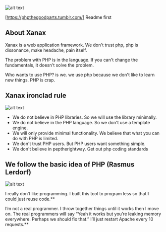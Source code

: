 ![alt text](https://2lzddc1lqqxa2nsu0c3o7zrd-wpengine.netdna-ssl.com/wp-content/uploads/2019/02/xanax-addiction.jpg)

[https://phpthegoodparts.tumblr.com/] Readme first

## About Xanax

Xanax is a web application framework. We don't trust php, php is dissonance, make headache, pain itself.

The problem with PHP is in the language. If you can't change the fundamentals, it doesn't solve the problem.

Who wants to use PHP? is we. we use php because we don't like to learn new things. PHP is crap.

## Xanax ironclad rule

![alt text](https://i.redd.it/oul3gz1bvwwy.jpg)

- We do not believe in PHP libraries. So we will use the library minimally.
- We do not believe in the PHP language. So we don't use a template engine.
- We will only provide minimal functionality. We believe that what you can do with PHP is limited.
- We don't trust PHP users. But PHP users want something simple.
- We don't believe in peptherightway. Get out php coding standards

## We follow the basic idea of PHP (Rasmus Lerdorf)

![alt text](https://steemitimages.com/DQmcj7GATxiT77ffk65gU96bBSGRKJG4keLi4sEjGn79j3e/10.%20php%20inventor%20-%20coding.jpg)

I really don’t like programming. I built this tool to program less so that I could just reuse code.**

I’m not a real programmer. I throw together things until it works then I move on. The real programmers will say “Yeah it works but you’re leaking memory everywhere. Perhaps we should fix that.” I’ll just restart Apache every 10 requests.**



